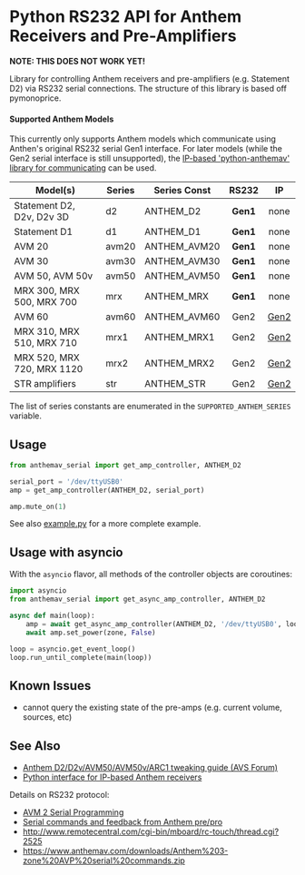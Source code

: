 # Python RS232 API for Anthem Receivers and Pre-Amplifiers

**NOTE: THIS DOES NOT WORK YET!**

Library for controlling Anthem receivers and pre-amplifiers (e.g. Statement D2) via RS232 serial connections. The structure of this library is based off pymonoprice.

#### Supported Anthem Models

This currently only supports Anthem models which communicate using Anthen's original RS232 serial Gen1 interface. For later models (while the Gen2 serial interface is still unsupported), the [IP-based 'python-anthemav' library for communicating](https://github.com/nugget/python-anthemav) can be used.

|  Model(s)                        | Series | Series Const | RS232  | IP   |
|  ------------------------------- | ------ | ------------ |:------:|:----:|
|  Statement D2, D2v, D2v 3D       | d2     | ANTHEM_D2    | **Gen1** | none |
|  Statement D1                    | d1     | ANTHEM_D1    | **Gen1** | none |
|  AVM 20                          | avm20  | ANTHEM_AVM20 | **Gen1** | none |
|  AVM 30                          | avm30  | ANTHEM_AVM30 | **Gen1** | none |
|  AVM 50, AVM 50v                 | avm50  | ANTHEM_AVM50 | **Gen1** | none |
|  MRX 300, MRX 500, MRX 700       | mrx    | ANTHEM_MRX   | **Gen1** | none |
|  AVM 60                          | avm60  | ANTHEM_AVM60 | Gen2   | [Gen2](https://github.com/nugget/python-anthemav) | 
|  MRX 310, MRX 510, MRX 710       | mrx1   | ANTHEM_MRX1  | Gen2   | [Gen2](https://github.com/nugget/python-anthemav) |
|  MRX 520, MRX 720, MRX 1120      | mrx2   | ANTHEM_MRX2  | Gen2   | [Gen2](https://github.com/nugget/python-anthemav) |
|  STR amplifiers                  | str    | ANTHEM_STR   | Gen2   | [Gen2](https://github.com/nugget/python-anthemav) |


The list of series constants are enumerated in the `SUPPORTED_ANTHEM_SERIES` variable.

## Usage

```python
from anthemav_serial import get_amp_controller, ANTHEM_D2

serial_port = '/dev/ttyUSB0'
amp = get_amp_controller(ANTHEM_D2, serial_port)

amp.mute_on(1)
```

See also [example.py](example.py) for a more complete example.

## Usage with asyncio

With the `asyncio` flavor, all methods of the controller objects are coroutines:

```python
import asyncio
from anthemav_serial import get_async_amp_controller, ANTHEM_D2

async def main(loop):
    amp = await get_async_amp_controller(ANTHEM_D2, '/dev/ttyUSB0', loop)
    await amp.set_power(zone, False)

loop = asyncio.get_event_loop()
loop.run_until_complete(main(loop))
```

## Known Issues

* cannot query the existing state of the pre-amps (e.g. current volume, sources, etc)

## See Also

* [Anthem D2/D2v/AVM50/AVM50v/ARC1 tweaking guide (AVS Forum)](https://www.avsforum.com/forum/90-receivers-amps-processors/678260-anthem-d2-d2v-avm50-avm50v-arc1-tweaking-guide-1510.html)
* [Python interface for IP-based Anthem receivers](https://github.com/nugget/python-anthemav)

Details on RS232 protocol:

* [AVM 2 Serial Programming](https://www.avsforum.com/forum/26-home-theater-computers/188206-rs232-control-avm-2-help.html#post1521446)
* [Serial commands and feedback from Anthem pre/pro](http://allonis.com/forum/viewtopic.php?t=2185)
* http://www.remotecentral.com/cgi-bin/mboard/rc-touch/thread.cgi?2525
* https://www.anthemav.com/downloads/Anthem%203-zone%20AVP%20serial%20commands.zip
